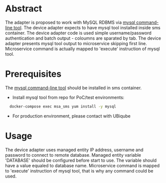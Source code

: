 # Abstract

The adapter is proposed to work with MySQL RDBMS via [mysql command-line tool](https://linux.die.net/man/1/mysql). The device adapter expects to have mysql tool installed inside sms container. The device adapter code is used simple username/password authentication and batch output - coloumns are sparated by tab. The device adapter presents mysql tool output to microservice skipping first line. Microservice command is actually mapped to 'execute' instruction of mysql tool. 

# Prerequisites
The [mysql command-line tool](https://linux.die.net/man/1/mysql) should be installed in sms container.
* Install mysql tool from repo for PoC/test environments:
```bash
  docker-compose exec msa_sms yum install -y mysql
```
* For production environment, please contact with UBiqube

# Usage
The device adapter uses managed entity IP address, username and password to connect to remote database. Managed entity variable 'DATABASE' should be configured before start to use. The variable should have a value equaled to database name. Microservice command is mapped to 'execute' instruction of mysql tool, that is why any command could be used.
